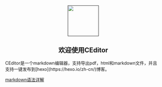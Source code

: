 <p align="center"><a href="" target="_blank"><img width="100" src="https://user-images.githubusercontent.com/2883079/30476719-7dd4a6f4-99d0-11e7-854e-66fed654f1cd.png"></a></p>

<h2 align="center">欢迎使用CEditor</h2>
CEditor是一个markdown编辑器，支持导出pdf，html和markdown文件，并且支持一键发布到[hexo](https://hexo.io/zh-cn/)博客。


[markdown语法详解](http://commonmark.org/help/)

